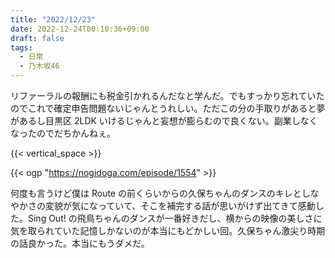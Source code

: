```yaml
---
title: "2022/12/23"
date: 2022-12-24T00:10:36+09:00
draft: false
tags:
  - 日常
  - 乃木坂46
---
```


リファーラルの報酬にも税金引かれるんだなと学んだ。でもすっかり忘れていたのでこれで確定申告問題ないじゃんとうれしい。ただこの分の手取りがあると夢があるし目黒区 2LDK いけるじゃんと妄想が膨らむので良くない。副業しなくなったのでだちかんねぇ。

{{< vertical_space >}}

{{< ogp "https://nogidoga.com/episode/1554" >}}

何度も言うけど僕は Route の前くらいからの久保ちゃんのダンスのキレとしなやかさの変貌が気になっていて、そこを補完する話が思いがけず出てきて感動した。Sing Out! の飛鳥ちゃんのダンスが一番好きだし、横からの映像の美しさに気を取られていた記憶しかないのが本当にもどかしい回。久保ちゃん激尖り時期の話良かった。本当にもうダメだ。
